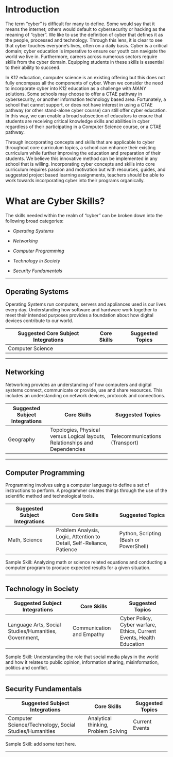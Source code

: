 **Introduction**
======

The term “cyber” is difficult for many to define. Some would say that it means
the internet; others would default to cybersecurity or hacking as the meaning of
“cyber”. We like to use the definition of cyber that defines it as the people,
processed and technology. Through this lens, it is clear to see that cyber
touches everyone’s lives, often on a daily basis. Cyber is a critical domain;
cyber education is imperative to ensure our youth can navigate the world we live
in. Furthermore, careers across numerous sectors require skills from the cyber
domain. Equipping students in these skills is essential to their ability to
succeed.

In K12 education, computer science is an existing offering but this does not
fully encompass all the components of cyber. When we consider the need to
incorporate cyber into K12 education as a challenge with *MANY* solutions. Some
schools may choose to offer a CTAE pathway in cybersecurity, or another
information technology based area. Fortunately, a school that cannot support, or
does not have interest in using a CTAE pathway (or other stand-alone cyber
course) can still offer cyber education. In this way, we can enable a broad
subsection of educators to ensure that students are receiving critical knowledge
skills and abilities in cyber regardless of their participating in a Computer
Science course, or a CTAE pathway.

Through incorporating concepts and skills that are applicable to cyber
throughout core curriculum topics, a school can enhance their existing
curriculum while further improving the education and preparation of their
students. We believe this innovative method can be implemented in any school
that is willing. Incorporating cyber concepts and skills into core curriculum
requires passion and motivation but with resources, guides, and suggested
project based learning assignments, teachers should be able to work towards
incorporating cyber into their programs organically.

**What are Cyber Skills?**
======

The skills needed within the realm of “cyber” can be broken down into the
following broad categories:

-   *Operating Systems*

-   *Networking*

-   *Computer Programming*

-   *Technology in Society*

-   *Security Fundamentals*

___

## **Operating Systems**

Operating Systems run computers, servers and appliances
used is our lives every day. Understanding how software and hardware work
together to meet their intended purposes provides a foundation about how digital
devices contribute to our world.

| Suggested Core Subject Integrations | Core Skills | Suggested Topics |
|-------------------------------------|-------------|------------------|
| Computer Science                    |             |                  |

___

## **Networking**

Networking provides an understanding of how computers and digital
systems connect, communicate or provide, use and share resources. This includes
an understanding on network devices, protocols and connections.

| Suggested Subject Integrations | Core Skills                                                                 | Suggested Topics               |
|--------------------------------|-----------------------------------------------------------------------------|--------------------------------|
| Geography                      | Topologies, Physical versus Logical layouts, Relationships and Dependencies | Telecommunications (Transport) |

___

## **Computer Programming** 

Programming involves using a computer language to define
a set of instructions to perform. A programmer creates things through the use of
the scientific method and technological tools.

| Suggested Subject Integrations | Core Skills                                                           | Suggested Topics                       |
|--------------------------------|-----------------------------------------------------------------------|----------------------------------------|
| Math, Science                  | Problem Analysis, Logic, Attention to Detail, Self-Reliance, Patience | Python, Scripting (Bash or PowerShell) |

Sample Skill: Analyzing math or science related equations and conducting a
computer program to produce expected results for a given situation.

___

## **Technology in Society**

| Suggested Subject Integrations                        | Core Skills               | Suggested Topics                                                      |
|-------------------------------------------------------|---------------------------|-----------------------------------------------------------------------|
| Language Arts, Social Studies/Humanities, Government, | Communication and Empathy | Cyber Policy, Cyber warfare, Ethics, Current Events, Health Education |

Sample Skill: Understanding the role that social media plays in the world and
how it relates to public opinion, information sharing, misinformation, politics
and conflict.
___


## **Security Fundamentals**

| Suggested Subject Integrations                        | Core Skills               | Suggested Topics                                                      |
|-------------------------------------------------------|---------------------------|-----------------------------------------------------------------------|
| Computer Science/Technology, Social Studies/Humanities | Analytical thinking, Problem Solving | Current Events |

Sample Skill: add some text here.
___
